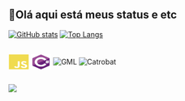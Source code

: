 ## 👋Olá aqui está meus status e etc

[![GitHub stats](https://github-readme-stats.vercel.app/api?username=DaviMinion007&show_icons=false&theme=dark)](https://github.com/DaviMinion007)
[![Top Langs](https://github-readme-stats.vercel.app/api/top-langs/?username=DaviMinion007&theme=dark&layout=compact)](https://github.com/DaviMinion007)

<div style="display: inline_block"><br>
  <img align="center" alt="Js" height="30" width="40" src="https://raw.githubusercontent.com/devicons/devicon/master/icons/javascript/javascript-plain.svg">
  <img align="center" alt="Csharp" height="30" width="40" src="https://raw.githubusercontent.com/devicons/devicon/master/icons/csharp/csharp-original.svg">
  <img align="center" alt="GML" height="30" width="40" src="https://www.svgrepo.com/show/373617/gamemaker.svg">
   <img align="center" alt="Catrobat" height="30" width="40" src="http://data.avncloud.com/activities/131083/icon.png">
</div>

##

<div> 
  <a href = "mailto:daviminion007@gmail.com"><img src="https://img.shields.io/badge/-Gmail-%23333?style=for-the-badge&logo=gmail&logoColor=white" target="_blank"></a> 
  
</div>
